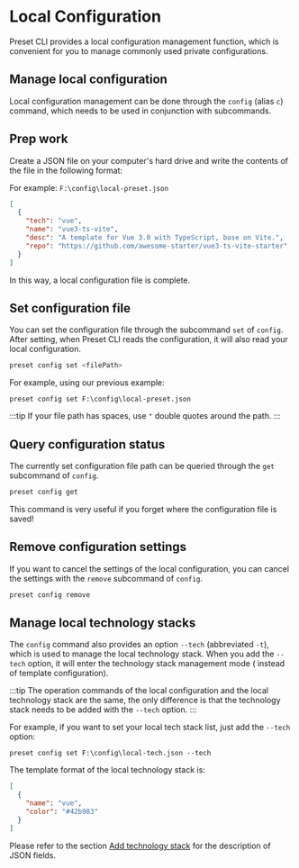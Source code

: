 # Local Configuration

Preset CLI provides a local configuration management function, which is convenient for you to manage commonly used private configurations.

## Manage local configuration

Local configuration management can be done through the `config` (alias `c`) command, which needs to be used in conjunction with subcommands.

## Prep work

Create a JSON file on your computer's hard drive and write the contents of the file in the following format:

For example: `F:\config\local-preset.json`

```json
[
  {
    "tech": "vue",
    "name": "vue3-ts-vite",
    "desc": "A template for Vue 3.0 with TypeScript, base on Vite.",
    "repo": "https://github.com/awesome-starter/vue3-ts-vite-starter"
  }
]
```

In this way, a local configuration file is complete.

## Set configuration file

You can set the configuration file through the subcommand `set` of `config`. After setting, when Preset CLI reads the configuration, it will also read your local configuration.

```bash
preset config set <filePath>
```

For example, using our previous example:

```
preset config set F:\config\local-preset.json
```

:::tip
If your file path has spaces, use `"` double quotes around the path.
:::

## Query configuration status

The currently set configuration file path can be queried through the `get` subcommand of `config`.

```bash
preset config get
```

This command is very useful if you forget where the configuration file is saved!

## Remove configuration settings

If you want to cancel the settings of the local configuration, you can cancel the settings with the `remove` subcommand of `config`.

```bash
preset config remove
```

## Manage local technology stacks

The `config` command also provides an option `--tech` (abbreviated `-t`), which is used to manage the local technology stack. When you add the `--tech` option, it will enter the technology stack management mode ( instead of template configuration).

:::tip
The operation commands of the local configuration and the local technology stack are the same, the only difference is that the technology stack needs to be added with the `--tech` option.
:::

For example, if you want to set your local tech stack list, just add the `--tech` option:

```
preset config set F:\config\local-tech.json --tech
```

The template format of the local technology stack is:

```json
[
  {
    "name": "vue",
    "color": "#42b983"
  }
]
```

Please refer to the section [Add technology stack](technology-stack.md#add-technology-stack) for the description of JSON fields.
